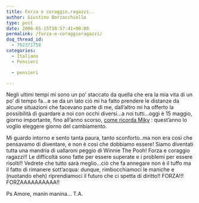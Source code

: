 ```yaml
---
title: Forza e coraggio,ragazzi..
author: Giustino Borzacchiello
type: post
date: 2008-05-15T18:57:41+00:00
permalink: /forza-e-coraggioragazzi/
dsq_thread_id:
  - 762371758
categories:
  - Italiano
  - Pensieri

  - pensieri

---
```

Negli ultimi tempi mi sono un po&#8217; staccato da quella che era la mia vita di un po&#8217; di tempo fa&#8230;e se da un lato ciò mi ha fatto prendere le distanze da alcune situazioni che facevano parte di me, dall&#8217;altro mi ha offerto la possibilità di guardare a noi con occhi diversi&#8230;a noi tutti&#8230;oggi è 15 maggio, giorno importante, fino all&#8217;anno scorso, <a href="http://frecciatina.netsons.org/?p=307" target="_blank">come ricorda Miky</a> : quest&#8217;anno lo voglio eleggere giorno del cambiamento.

Mi guardo intorno e sento tanta paura, tanto sconforto..ma non era così che pensavamo di diventare, e non è cosi che dobbiamo essere! Siamo diventati tutta una mandria di uallaroni peggio di Winnie The Pooh! Forza e coraggio ragazzi!! Le difficoltà sono fatte per essere superate e i problemi per essere risolti!! Vedrete che tutto sarà meglio&#8230;ciò che fa annegare non è il tuffo ma il fatto di rimanere sott&#8217;acqua: dunque, rimbocchiamoci le maniche e (nuotando eheh) riprendiamoci il futuro che ci spetta di diritto!! FORZA!!! FORZAAAAAAAAAA!!

Ps Amore, manin manina&#8230; T.A.